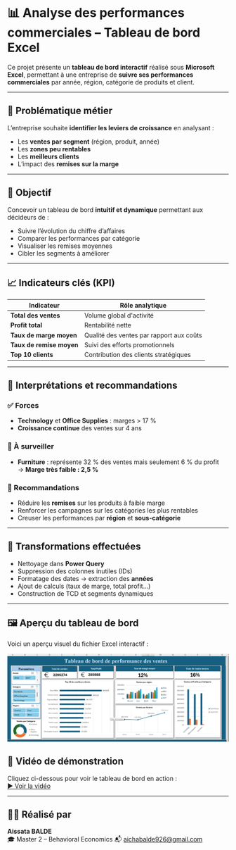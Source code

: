 # 📊 Analyse des performances commerciales – Tableau de bord Excel

Ce projet présente un **tableau de bord interactif** réalisé sous **Microsoft Excel**, permettant à une entreprise de **suivre ses performances commerciales** par année, région, catégorie de produits et client.

---

## 🎯 Problématique métier

L’entreprise souhaite **identifier les leviers de croissance** en analysant :

- Les **ventes par segment** (région, produit, année)
- Les **zones peu rentables**
- Les **meilleurs clients**
- L’impact des **remises sur la marge**

---

## 💼 Objectif

Concevoir un tableau de bord **intuitif et dynamique** permettant aux décideurs de :

- Suivre l’évolution du chiffre d’affaires
- Comparer les performances par catégorie
- Visualiser les remises moyennes
- Cibler les segments à améliorer

---

## 📈 Indicateurs clés (KPI)

| Indicateur              | Rôle analytique                                |
|-------------------------|------------------------------------------------|
| **Total des ventes**     | Volume global d'activité                       |
| **Profit total**         | Rentabilité nette                             |
| **Taux de marge moyen**  | Qualité des ventes par rapport aux coûts       |
| **Taux de remise moyen** | Suivi des efforts promotionnels                |
| **Top 10 clients**       | Contribution des clients stratégiques         |

---

## 🧠 Interprétations et recommandations

### ✅ Forces
- **Technology** et **Office Supplies** : marges > 17 %  
- **Croissance continue** des ventes sur 4 ans

### 🚨 À surveiller
- **Furniture** : représente 32 % des ventes mais seulement 6 % du profit  
  → **Marge très faible : 2,5 %**

### 🔎 Recommandations
- Réduire les **remises** sur les produits à faible marge  
- Renforcer les campagnes sur les catégories les plus rentables  
- Creuser les performances par **région** et **sous-catégorie**

---

## 🧹 Transformations effectuées

- Nettoyage dans **Power Query**
- Suppression des colonnes inutiles (IDs)
- Formatage des dates → extraction des **années**
- Ajout de calculs (taux de marge, total profit…)
- Construction de TCD et segments dynamiques

---

## 🖼️ Aperçu du tableau de bord

Voici un aperçu visuel du fichier Excel interactif :

![Aperçu du tableau de bord](dashboard_apercu.png)

## 🎥 Vidéo de démonstration

Cliquez ci-dessous pour voir le tableau de bord en action :  
[▶️ Voir la vidéo](demo_tableau_de_bord_superstore.mp4)

---

## 👩🏽 Réalisé par

**Aissata BALDE**  
🎓 Master 2 – Behavioral Economics
📬 aichabalde926@gmail.com




